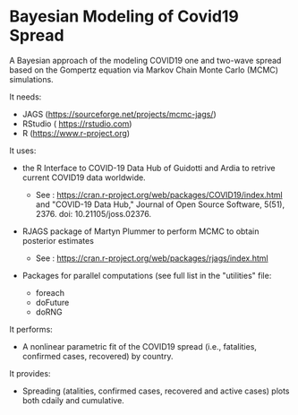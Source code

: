 # Bayesian Modeling of Covid19 Spread
A Bayesian approach of the modeling COVID19 one and two-wave spread based on the Gompertz equation via Markov Chain Monte Carlo (MCMC) simulations.

It needs:
* JAGS (https://sourceforge.net/projects/mcmc-jags/)
* RStudio ( https://rstudio.com)
* R (https://www.r-project.org)

It uses:
* the R Interface to COVID-19 Data Hub  of Guidotti and Ardia to retrive current COVID19 data worldwide. 

   - See : https://cran.r-project.org/web/packages/COVID19/index.html and "COVID-19 Data Hub," Journal of Open Source Software, 5(51), 2376. doi: 10.21105/joss.02376.
   
* RJAGS package of Martyn Plummer to perform MCMC to obtain posterior estimates 
   - See : https://cran.r-project.org/web/packages/rjags/index.html
   
* Packages for parallel computations (see full list in the "utilities" file:
   - foreach
   - doFuture
   - doRNG
     
It performs:
* A nonlinear parametric fit of the COVID19 spread (i.e., fatalities, confirmed cases, recovered) by country.

It provides:
* Spreading (atalities, confirmed cases, recovered and active cases) plots both cdaily and cumulative.
